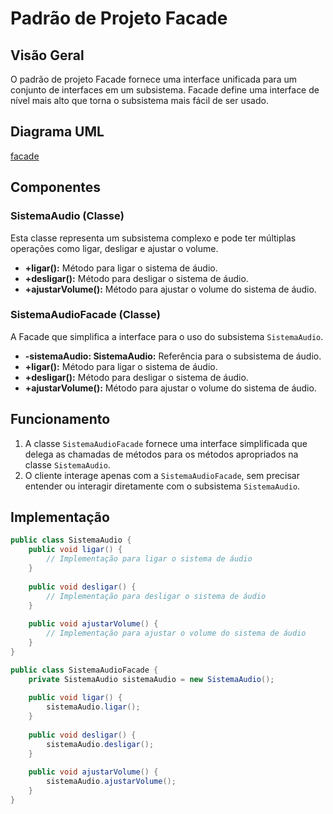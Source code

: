 # Padrão de Projeto Facade

## Visão Geral

O padrão de projeto Facade fornece uma interface unificada para um conjunto de interfaces em um subsistema. Facade define uma interface de nível mais alto que torna o subsistema mais fácil de ser usado.

## Diagrama UML

[facade](https://github.com/WallaceHS20/Bertoti/assets/101594950/89acfc5c-6d50-459e-8d92-52ffec06c98c)

## Componentes

### SistemaAudio (Classe)

Esta classe representa um subsistema complexo e pode ter múltiplas operações como ligar, desligar e ajustar o volume.

- **+ligar():** Método para ligar o sistema de áudio.
- **+desligar():** Método para desligar o sistema de áudio.
- **+ajustarVolume():** Método para ajustar o volume do sistema de áudio.

### SistemaAudioFacade (Classe)

A Facade que simplifica a interface para o uso do subsistema `SistemaAudio`.

- **-sistemaAudio: SistemaAudio:** Referência para o subsistema de áudio.
- **+ligar():** Método para ligar o sistema de áudio.
- **+desligar():** Método para desligar o sistema de áudio.
- **+ajustarVolume():** Método para ajustar o volume do sistema de áudio.

## Funcionamento

1. A classe `SistemaAudioFacade` fornece uma interface simplificada que delega as chamadas de métodos para os métodos apropriados na classe `SistemaAudio`.
2. O cliente interage apenas com a `SistemaAudioFacade`, sem precisar entender ou interagir diretamente com o subsistema `SistemaAudio`.

## Implementação

```java
public class SistemaAudio {
    public void ligar() {
        // Implementação para ligar o sistema de áudio
    }
    
    public void desligar() {
        // Implementação para desligar o sistema de áudio
    }
    
    public void ajustarVolume() {
        // Implementação para ajustar o volume do sistema de áudio
    }
}

public class SistemaAudioFacade {
    private SistemaAudio sistemaAudio = new SistemaAudio();
    
    public void ligar() {
        sistemaAudio.ligar();
    }
    
    public void desligar() {
        sistemaAudio.desligar();
    }
    
    public void ajustarVolume() {
        sistemaAudio.ajustarVolume();
    }
}
